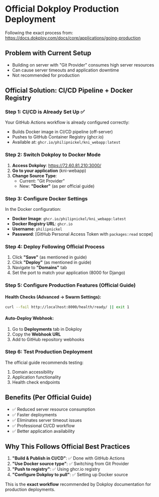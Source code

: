 # Official Dokploy Production Deployment

Following the exact process from: https://docs.dokploy.com/docs/core/applications/going-production

## Problem with Current Setup
- Building on server with "Git Provider" consumes high server resources
- Can cause server timeouts and application downtime
- Not recommended for production

## Official Solution: CI/CD Pipeline + Docker Registry

### Step 1: CI/CD is Already Set Up ✅

Your GitHub Actions workflow is already configured correctly:
- Builds Docker image in CI/CD pipeline (off-server)
- Pushes to GitHub Container Registry (ghcr.io)
- Available at: `ghcr.io/philipnickel/kni_webapp:latest`

### Step 2: Switch Dokploy to Docker Mode

1. **Access Dokploy**: https://72.60.81.210:3000/
2. **Go to your application** (kni-webapp)
3. **Change Source Type**:
   - Current: "Git Provider"
   - New: **"Docker"** (as per official guide)

### Step 3: Configure Docker Settings

In the Docker configuration:
- **Docker Image**: `ghcr.io/philipnickel/kni_webapp:latest`
- **Docker Registry URL**: `ghcr.io`
- **Username**: `philipnickel`
- **Password**: [GitHub Personal Access Token with `packages:read` scope]

### Step 4: Deploy Following Official Process

1. Click **"Save"** (as mentioned in guide)
2. Click **"Deploy"** (as mentioned in guide)
3. Navigate to **"Domains"** tab
4. Set the port to match your application (8000 for Django)

### Step 5: Configure Production Features (Official Guide)

#### Health Checks (Advanced → Swarm Settings):
```bash
curl --fail http://localhost:8000/health/ready/ || exit 1
```

#### Auto-Deploy Webhook:
1. Go to **Deployments** tab in Dokploy
2. Copy the **Webhook URL**
3. Add to GitHub repository webhooks

### Step 6: Test Production Deployment

The official guide recommends testing:
1. Domain accessibility
2. Application functionality
3. Health check endpoints

## Benefits (Per Official Guide)
- ✅ Reduced server resource consumption
- ✅ Faster deployments
- ✅ Eliminates server timeout issues
- ✅ Professional CI/CD workflow
- ✅ Better application availability

## Why This Follows Official Best Practices

1. **"Build & Publish in CI/CD"**: ✅ Done with GitHub Actions
2. **"Use Docker source type"**: ✅ Switching from Git Provider
3. **"Push to registry"**: ✅ Using ghcr.io registry
4. **"Configure Dokploy to pull"**: ✅ Setting up Docker source

This is the **exact workflow** recommended by Dokploy documentation for production deployments.